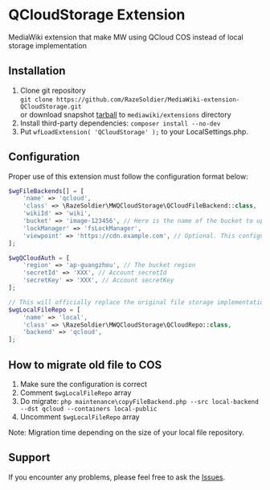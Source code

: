 # QCloudStorage Extension
MediaWiki extension that make MW using QCloud COS instead of local storage implementation

## Installation
1. Clone git repository  
`git clone https://github.com/RazeSoldier/MediaWiki-extension-QCloudStorage.git`  
or download snapshot [tarball](https://github.com/RazeSoldier/MediaWiki-extension-QCloudStorage/archive/master.zip)
to `mediawiki/extensions` directory
2. Install third-party dependencies: `composer install --no-dev`
3. Put `wfLoadExtension( 'QCloudStorage' );` to your LocalSettings.php.

## Configuration
Proper use of this extension must follow the configuration format below:
```php
$wgFileBackends[] = [
	'name' => 'qcloud',
	'class' => \RazeSoldier\MWQCloudStorage\QCloudFileBackend::class,
	'wikiId' => 'wiki',
	'bucket' => 'image-123456', // Here is the name of the bucket to upload the file to, format: `<name>-<appid>`
	'lockManager' => 'fsLockManager',
	'viewpoint' => 'https://cdn.example.com', // Optional. This configuration can customize the domain of the file, usually set to CDN domain.
];

$wgQCloudAuth = [
	'region' => 'ap-guangzhou', // The bucket region
	'secretId' => 'XXX', // Account secretId
	'secretKey' => 'XXX', // Account secretKey
];

// This will officially replace the original file storage implementation
$wgLocalFileRepo = [
	'name' => 'local',
	'class' => \RazeSoldier\MWQCloudStorage\QCloudRepo::class,
	'backend' => 'qcloud',
];
```

## How to migrate old file to COS
1. Make sure the configuration is correct
2. Comment `$wgLocalFileRepo` array
3. Do migrate: `php maintenance\copyFileBackend.php --src local-backend --dst qcloud --containers local-public`
4. Uncomment `$wgLocalFileRepo` array

Note: Migration time depending on the size of your local file repository.

## Support
If you encounter any problems, please feel free to ask the [Issues](https://github.com/RazeSoldier/MediaWiki-extension-QCloudStorage/issues).
